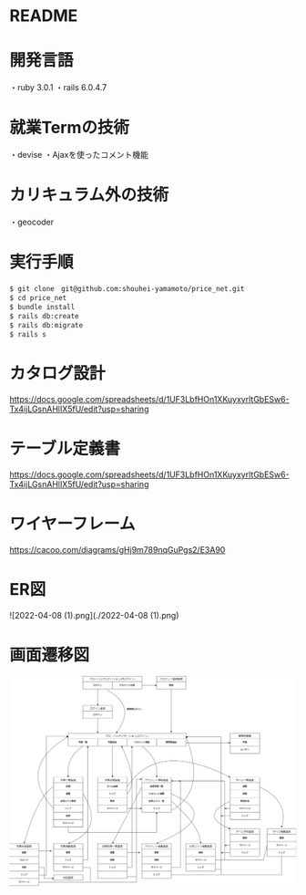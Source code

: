 # README

# 開発言語
・ruby 3.0.1
・rails 6.0.4.7

# 就業Termの技術
・devise
・Ajaxを使ったコメント機能

# カリキュラム外の技術
・geocoder

# 実行手順  
```
$ git clone　git@github.com:shouhei-yamamoto/price_net.git  
$ cd price_net  
$ bundle install  
$ rails db:create   
$ rails db:migrate  
$ rails s  
```

# カタログ設計
https://docs.google.com/spreadsheets/d/1UF3LbfHOn1XKuyxyrltGbESw6-Tx4ijLGsnAHlIX5fU/edit?usp=sharing

# テーブル定義書
https://docs.google.com/spreadsheets/d/1UF3LbfHOn1XKuyxyrltGbESw6-Tx4ijLGsnAHlIX5fU/edit?usp=sharing

# ワイヤーフレーム
https://cacoo.com/diagrams/gHj9m789nqGuPgs2/E3A90

# ER図  
![2022-04-08 (1).png](./2022-04-08 (1).png)


# 画面遷移図
![2022-04-08.png](./2022-04-08.png)